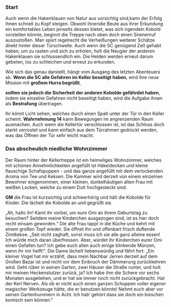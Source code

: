 ### Start

Auch wenn die Hakenklauen von Natur aus vorsichtig sind,kann der Erfolg ihnen schnell zu Kopf steigen. Obwohl ihnendie Beute aus ihrer Erkundung ein komfortables Leben jenseits dessen bietet, was sich irgendein Kobold vorstellen könnte, beginnt die Treppe nach oben doch einen Sirenenruf auszustoßen. Man spürt regelrecht die Verheißungen weiterer Schätze direkt hinter dieser Türschwelle. Auch wenn die SC genügend Zeit gehabt haben, um zu rasten und sich zu erholen, holt die Neugier der anderen Hakenklauen sie schlussendlich ein. Die Helden werden erneut darum gebeten, los zu schleichen und erneut zu erkunden. 

Wie sich das genau darstellt, hängt vom Ausgang des letzten Abenteuers ab. **Wenn die SC alle Gefahren im Keller beseitigt haben**, wird ihre neue Mission mit **großem Hurra begrüßt**, 

**sollten sie jedoch die Sicherheit der anderen Kobolde gefährdet haben**, indem sie einzelne Gefahren nicht beseitigt haben, wird die Aufgabe ihnen als **Bestrafung** übertragen. 

Ihr könnt Licht sehen, welches durch einen Spalt unter der Tür in den Keller scheint. 
**Wahrnehmung 14** kann Bewegungen im angrenzenden Raum ausmachen. 
Auch wenn die Kellertür verschlossen ist, ist das Schloss doch starkt verrostet und kann einfach aus dem Türrahmen gedrückt werden, was das Öffnen der Tür sehr leicht macht.

### Das abscheulich niedliche Wohnzimmer
Der Raum hinter der Kellertreppe ist ein heimeliges Wohnzimmer,
welches mit schönen Annehmlichkeiten angefüllt ist
Häkeldecken und kleine flauschige Schafspuppen - und das
ganze angefüllt mit dem verlockenden Aroma von Tee und
Keksen. Die Kammer wird derzeit von einem einzelnen Bewohner
eingenommen, einer kleinen, dunkelhäutigen alten
Frau mit weißen Locken, welche zu einem Dutt hochgesteckt
sind.

**GM** die Frau ist kurzsichtig und schwerhörig und hält die Kobolde für Kinder.
Die lächelt die Kobolde an und gegrüßt sie.

„Ah, hallo ihr! Kamt ihr vorbei, um eure Omi an ihrem Geburtstag zu
besuchen? Seitdem meine Kinderchen ausgezogen sind, ist es hier
doch recht einsam geworden.“ Die alte Frau tappt in die Küche und
kehrt mit einem großen Topf wieder. Sie öffnet ihn und offenbart
frisch duftende Zimtkekse. „Seit nicht zaghaft, sonst muss ich sie
alle ganz alleine essen! Ich würde mich daran überfressen. Aber,
würdet ihr Kinderchen eurer Omi einen Gefallen tun? Ich gebe euch
allen auch einige blinkende Münzen, wenn ihr mir helft!“. Die Dame
lächelt liebenswürdig und fährt fort: „Ein kleiner Vogel hat mir
erzählt, dass mein Nachbar Jerren derzeit auf dem Großen Bazar
ist und nicht vor dem Einbruch der Dämmerung zurückkehren wird.
Geht rüber in seinen Garten, zwei Häuser die Straße runter, und
holt mir meinen Heckenstutzer zurück, ja? Ich habe ihm die Schere
vor sechs Monaten ausgeliehen, und er hat sie immer noch nicht
zurückgebracht. Hat der Kerl Nerven. Als ob er nicht auch einen
ganzen Schuppen voller eigener magischer Werkzeuge hätte, die
er benutzen könnte! Nehmt euch aber vor seinen Gartenhummern
in Acht. Ich hab‘ gehört dass sie doch ein bisschen komisch sein
können."


